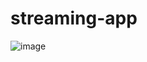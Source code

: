 ﻿# streaming-app
![image](https://github.com/user-attachments/assets/14d6f3c5-f47a-4a93-866f-21765e17d811)
